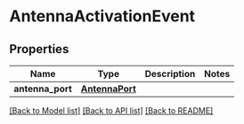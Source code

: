 # AntennaActivationEvent

## Properties
Name | Type | Description | Notes
------------ | ------------- | ------------- | -------------
**antenna_port** | [**AntennaPort**](AntennaPort.md) |  | 

[[Back to Model list]](../README.md#documentation-for-models) [[Back to API list]](../README.md#documentation-for-api-endpoints) [[Back to README]](../README.md)


